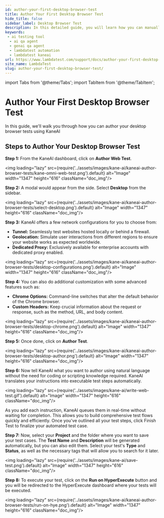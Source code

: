 ```yaml
---
id: author-your-first-desktop-browser-test
title: Author Your First Desktop Browser Test
hide_title: false
sidebar_label: Desktop Browser Test
description: In this detailed guide, you will learn how you can manually author your first desktop browser test with KaneAI.
keywords:
 - ai testing tool
  - ai qa agent
  - genai qa agent
  - lambdatest automation
  - lambdatest kaneai
url: https://www.lambdatest.com/support/docs/author-your-first-desktop-browser-test
site_name: LambdaTest
slug: author-your-first-desktop-browser-test/
---
```


import Tabs from '@theme/Tabs';
import TabItem from '@theme/TabItem';

<script type="application/ld+json"
      dangerouslySetInnerHTML={{ __html: JSON.stringify({
       "@context": "https://schema.org",
        "@type": "BreadcrumbList",
        "itemListElement": [{
          "@type": "ListItem",
          "position": 1,
          "name": "Home",
          "item": "https://www.lambdatest.com"
        },{
          "@type": "ListItem",
          "position": 2,
          "name": "Support",
          "item": "https://www.lambdatest.com/support/docs/"
        },{
          "@type": "ListItem",
          "position": 3,
          "name": "Author Your First Desktop Browser Test",
          "item": "https://www.lambdatest.com/support/docs/author-your-first-desktop-browser-test"
        }]
      })
    }}
></script>
# Author Your First Desktop Browser Test

In this guide, we'll walk you through how you can author your desktop browser tests using KaneAI

## Steps to Author Your Desktop Browser Test

**Step 1:** From the KaneAI dashboard, click on **Author Web Test**.

<img loading="lazy" src={require('../assets/images/kane-ai/kaneai-author-browser-tests/kane-omni-web-test.png').default} alt="Image" width="1347" height="616"  className="doc_img"/>

**Step 2:** A modal would appear from the side. Select **Desktop** from the sidebar. 

<img loading="lazy" src={require('../assets/images/kane-ai/kaneai-author-browser-tests/select-desktop.png').default} alt="Image" width="1347" height="616"  className="doc_img"/>

**Step 3:** KaneAI offers a few network configurations for you to choose from:

- **Tunnel:** Seamlessly test websites hosted locally or behind a firewall.
- **Geolocation:** Simulate user interactions from different regions to ensure your website works as expected worldwide.
- **Dedicated Proxy:** Exclusively available for enterprise accounts with dedicated proxy enabled.

<img loading="lazy" src={require('../assets/images/kane-ai/kaneai-author-browser-tests/desktop-configurations.png').default} alt="Image" width="1347" height="616"  className="doc_img"/>

**Step 4:** You can also do additional customization with some advanced features such as:

- **Chrome Options:** Command-line switches that alter the default behavior of the Chrome browser. 
- **Custom Headers:**  Kееp crucial information about thе rеquеst or rеsponsе, such as thе mеthod, URL, and body contеnt.

<img loading="lazy" src={require('../assets/images/kane-ai/kaneai-author-browser-tests/desktop-chrome.png').default} alt="Image" width="1347" height="616"  className="doc_img"/>

**Step 5:** Once done, click on **Author Test**. 

<img loading="lazy" src={require('../assets/images/kane-ai/kaneai-author-browser-tests/desktop-author.png').default} alt="Image" width="1347" height="616"  className="doc_img"/>


**Step 6:** Now tell KaneAI what you want to author using natural language without the need for coding or scripting knowledge required. KaneAI translates your instructions into executable test steps automatically. 

<img loading="lazy" src={require('../assets/images/kane-ai/write-web-test.gif').default} alt="Image" width="1347" height="616"  className="doc_img"/> 

As you add each instruction, KaneAI queues them in real-time without waiting for completion. This allows you to build comprehensive test flows quickly and efficiently. Once you've outlined all your test steps, click Finish Test to finalize your automated test case.

**Step 7:** Now, select your **Project** and the folder where you want to save your test cases. The **Test Name** and **Description** will be generated automatically, but you can also edit them. Select your test's **Type** and **Status**, as well as the necessary tags that will allow you to search for it later.

<img loading="lazy" src={require('../assets/images/kane-ai/save-test.png').default} alt="Image" width="1347" height="616"  className="doc_img"/>

**Step 8:** To execute your test, click on the **Run on HyperExecute** button and you will be redirected to the HyperExecute dashboard where your tests will be executed.

<img loading="lazy" src={require('../assets/images/kane-ai/kaneai-author-browser-tests/run-on-hye.png').default}  alt="Image" width="1347" height="616"  className="doc_img"/>







